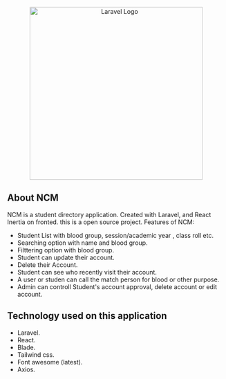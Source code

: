 <p align="center"><a href="https://laravel.com" target="_blank"><img src="https://raw.githubusercontent.com/laravel/art/master/logo-lockup/5%20SVG/2%20CMYK/1%20Full%20Color/laravel-logolockup-cmyk-red.svg" width="400" alt="Laravel Logo"></a></p>


## About NCM 

NCM is a student directory application. Created with Laravel, and React Inertia on fronted. this is a open source project. Features of NCM:

- Student List with blood group, session/academic year , class roll etc.
- Searching option with name and blood group.
- Filttering option with blood group.
- Student can update their account.
- Delete their Account.
- Student can see who recently visit their account.
- A user or studen can call the match person for blood or other purpose.
- Admin can controll Student's account approval, delete account or edit account.


## Technology used on this application

- Laravel.
- React.
- Blade.
- Tailwind css.
- Font awesome (latest).
- Axios.



